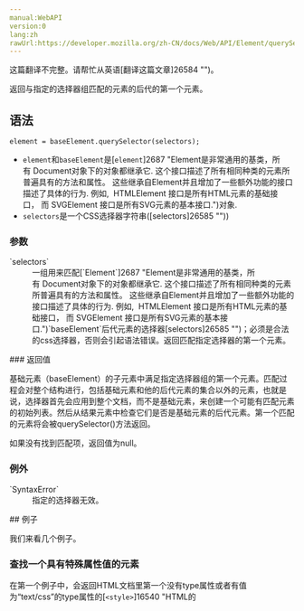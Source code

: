```yaml
---
manual:WebAPI
version:0
lang:zh
rawUrl:https://developer.mozilla.org/zh-CN/docs/Web/API/Element/querySelector
---
```




这篇翻译不完整。请帮忙从英语[翻译这篇文章]26584 "")。




返回与指定的选择器组匹配的元素的后代的第一个元素。

## 语法<a name="Syntax"></a>

```
element = baseElement.querySelector(selectors);
```

* `element`和`baseElement`是[`element`]2687 "Element是非常通用的基类，所有 Document对象下的对象都继承它. 这个接口描述了所有相同种类的元素所普遍具有的方法和属性。 这些继承自Element并且增加了一些额外功能的接口描述了具体的行为. 例如,  HTMLElement 接口是所有HTML元素的基础接口， 而 SVGElement 接口是所有SVG元素的基本接口.")对象.
* `selectors`是一个CSS选择器字符串([selectors]26585 ""))

### 参数<a name="参数"></a>
<dl><dt id=''>`selectors`</dt><dd>一组用来匹配[`Element`]2687 "Element是非常通用的基类，所有 Document对象下的对象都继承它. 这个接口描述了所有相同种类的元素所普遍具有的方法和属性。 这些继承自Element并且增加了一些额外功能的接口描述了具体的行为. 例如,  HTMLElement 接口是所有HTML元素的基础接口， 而 SVGElement 接口是所有SVG元素的基本接口.")`baseElement`后代元素的选择器[selectors]26585 "")；必须是合法的css选择器，否则会引起语法错误。返回匹配指定选择器的第一个元素。</dd></dl>
### 返回值<a name="返回值"></a>


基础元素（baseElement）的子元素中满足指定选择器组的第一个元素。匹配过程会对整个结构进行，包括基础元素和他的后代元素的集合以外的元素，也就是说，选择器首先会应用到整个文档，而不是基础元素，来创建一个可能有匹配元素的初始列表。然后从结果元素中检查它们是否是基础元素的后代元素。第一个匹配的元素将会被querySelector()方法返回。



如果没有找到匹配项，返回值为null。


### 例外<a name="例外"></a>
<dl><dt id=''>`SyntaxError`</dt><dd>指定的选择器无效。</dd></dl>
## 例子<a name="Example"></a>


我们来看几个例子。


### 查找一个具有特殊属性值的元素<a name="查找一个具有特殊属性值的元素"></a>


在第一个例子中，会返回HTML文档里第一个没有type属性或者有值为“text/css”的type属性的[`<style>`]16540 "HTML的<style>元素包含文档的样式信息或者文档的部分内容。默认情况下，该标签的样式信息通常是CSS的格式。")元素:


```
let el = document.body.querySelector("style[type='text/css'], style:not([type])");
```

### 整个层次结构有效<a name="整个层次结构有效"></a>


下面的例子演示了在应用选择器时考虑整个文档的层次结构, 因此在定位匹配时仍然考虑指定的**baseElement**之外的级别。


#### HTML<a name="HTML"></a>

```
<div>
  <h5>Original content</h5>
  <p>
    inside paragraph
    <span>inside span</span>
    inside paragraph
  </p>
</div>
<div>
  <h5>Output</h5>
  <div id="output"></div>
</div>
```

#### JavaScript<a name="JavaScript"></a>

```
var baseElement = document.querySelector("p");
document.getElementById("output").innerHTML =
         (baseElement.querySelector("div span").innerHTML);
```

#### 结果<a name="结果"></a>


结果是像这样的:



<iframe src='https://mdn.mozillademos.org/zh-CN/docs/Web/API/Element/querySelector$samples/The_entire_hierarchy_counts?revision=1392795' width='600' height='160'></iframe>



注意，尽管基础元素没有包括选择器中含有的[`div`]26586 "此页面仍未被本地化, 期待您的翻译!")元素，选择器`"div span"依旧匹配了其中的`[`<span>`]24248 "HTML <span> 元素是短语内容的通用行内容器，并没有任何特殊语义。可以使用它来编组元素以达到某种样式意图（通过使用类或者Id属性），或者这些元素有着共同的属性，比如lang。应该在没有其他合适的语义元素时才使用它。<span> 与 <div> 元素很相似，但 <div> 是一个 块元素 而 <span> 则是  行内元素 .")元素。


### 更多例子<a name="更多例子"></a>


[`Document.querySelector()`]8985 "表示文档中与指定的一组CSS选择器匹配的第一个元素的Element对象。")查看更多正确格式选择器的例子。


## 规范<a name="Notes"></a>

规范 | Status | Comment 
 ---  |  ---  |  ---  | 
[DOM4<br></br><small>querySelectorAll()</small>]26587 "") | Obsolete |  
[Selectors API Level 2<br></br><small>querySelectorAll()</small>]26588 "") | Obsolete |  
[Selectors API Level 1<br></br><small>querySelectorAll()</small>]26589 "") | Obsolete |  


## 浏览器兼容性<a name="浏览器兼容性"></a>

浏览器 | 支持 | 备注 
Internet Explorer | 8 | CSS 2.1 selectors only (IE8) 
Firefox (Gecko) | **3.5**(1.9.1) |  
Opera | 10 |  
Chrome | 1 |  
Safari (webkit) | 3.2 (525.3) | [webk.it/16587]26087 "") 


## 相关链接<a name="Specification"></a>

* [`element.querySelectorAll`]26590 "")
* [`document.querySelector`]26591 "")
* [`document.querySelectorAll`]26592 "")
* [Code snippets for querySelector]26089 "")



## 文档标签和贡献者
**标签：**
* [Element.querySelector()]26593 "")

**此页面的贡献者：**[shanqiaosong]26594 ""),[nicole-li]26595 ""),[_sollrei]9544 ""),[xgqfrms-GitHub]57 ""),[KngZhi]26596 ""),[ziyunfei]61 ""),[teoli]160 ""),[cuixiping]62 ""),[AlexChao]3728 "")
**最后编辑者:**[shanqiaosong]26594 ""),<time>Jun 30, 2018, 6:27:30 PM</time>



